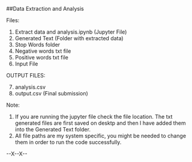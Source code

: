 ##Data Extraction and Analysis


Files:

1. Extract data and analysis.ipynb (Jupyter File)
2. Generated Text (Folder with extracted data)
3. Stop Words folder
4. Negative words txt file
5. Positive words txt file
6. Input File

OUTPUT FILES:

7. analysis.csv
8. output.csv (Final submission) 


Note:

1. If you are running the jupyter file check the file location. The txt generated files are first saved on desktp and then I have added them into the
   Generated Text folder.
2. All file paths are my system specific, you might be needed to change them in order to run the code successfully.


--X--X--
